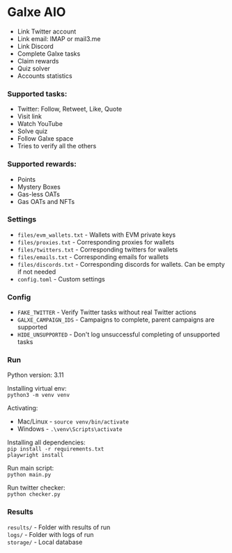 # Galxe AIO

 - Link Twitter account
 - Link email: IMAP or mail3.me
 - Link Discord
 - Complete Galxe tasks
 - Claim rewards
 - Quiz solver
 - Accounts statistics

### Supported tasks:
 - Twitter: Follow, Retweet, Like, Quote
 - Visit link
 - Watch YouTube
 - Solve quiz
 - Follow Galxe space
 - Tries to verify all the others

### Supported rewards:
 - Points
 - Mystery Boxes
 - Gas-less OATs
 - Gas OATs and NFTs


### Settings
 - `files/evm_wallets.txt` - Wallets with EVM private keys
 - `files/proxies.txt` - Corresponding proxies for wallets
 - `files/twitters.txt` - Corresponding twitters for wallets
 - `files/emails.txt` - Corresponding emails for wallets
 - `files/discords.txt` - Corresponding discords for wallets. Can be empty if not needed
 - `config.toml` - Custom settings

### Config
 - `FAKE_TWITTER` - Verify Twitter tasks without real Twitter actions
 - `GALXE_CAMPAIGN_IDS` - Campaigns to complete, parent campaigns are supported
 - `HIDE_UNSUPPORTED` - Don't log unsuccessful completing of unsupported tasks

### Run

Python version: 3.11

Installing virtual env: \
`python3 -m venv venv`

Activating:
 - Mac/Linux - `source venv/bin/activate`
 - Windows - `.\venv\Scripts\activate`

Installing all dependencies: \
`pip install -r requirements.txt` \
`playwright install`

Run main script: \
`python main.py`

Run twitter checker: \
`python checker.py`

### Results

`results/` - Folder with results of run \
`logs/` - Folder with logs of run \
`storage/` - Local database
